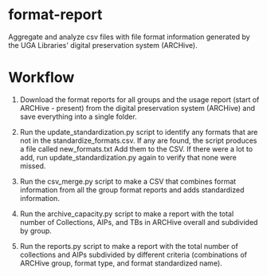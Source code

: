 # format-report
 Aggregate and analyze csv files with file format information generated by the UGA Libraries' digital preservation system (ARCHive).
 
 # Workflow
 1. Download the format reports for all groups and the usage report (start of ARCHive - present) from the digital preservation system (ARCHive) and save everything into a single folder.
 
 2. Run the update_standardization.py script to identify any formats that are not in the standardize_formats.csv. If any are found, the script produces a file called new_formats.txt Add them to the CSV. If there were a lot to add, run update_standardization.py again to verify that none were missed.
 
 3. Run the csv_merge.py script to make a CSV that combines format information from all the group format reports and adds standardized information.
 
 4. Run the archive_capacity.py script to make a report with the total number of Collections, AIPs, and TBs in ARCHive overall and subdivided by group.
 
 5. Run the reports.py script to make a report with the total number of collections and AIPs subdivided by different criteria (combinations of ARCHive group, format type, and format standardized name).
